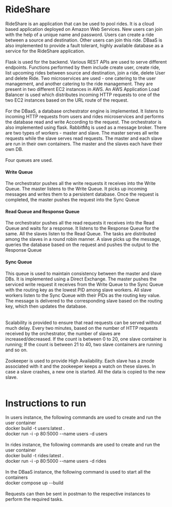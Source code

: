 # RideShare
RideShare is an application that can be used to pool rides. It is a cloud based application deployed on Amazon Web Services. New users can join with the help of a unique name and password. Users can create a ride between a source and destination. Other users can join this ride. DBaaS is also implemented to provide a fault tolerant, highly available database as a service for the RideShare application.
<br>
<br>
Flask is used for the backend. Various REST APIs are used to serve different endpoints. Functions performed by them include create user, create ride, list upcoming rides between source and destination, join a ride, delete User and delete Ride. Two microservices are used - one catering to the user management, and another catering to the ride management. They are present in two different EC2 instances in AWS. An AWS Application Load Balancer is used which distributes incoming HTTP requests to one of the two EC2 instances based on the URL route of the request. 
<br>
<br>
For the DBaaS, a database orchestrator engine is implemented. It listens to incoming HTTP
requests from users and rides microservices and performs the database read and write
According to the request. The orchestrator is also implemented using flask. RabbitMq is used as a message broker. There are two types of workers - master and slave. The master serves all write requests while the slave serves read requests. The master and each slave are run in their own containers. The master and the slaves each have their own DB.
<br><br>
Four queues are used. 
#### Write Queue
The orchestrator pushes all the write requests it receives into the Write Queue. The master listens to the Write Queue. It picks up incoming messages and writes them to a persistent database. Once the request is completed, the master pushes the request into the Sync Queue<br>
#### Read Queue and Response Queue<br>
The orchestrator pushes all the read requests it receives into the Read Queue and waits for a response. It listens to the Response Queue for the same. All the slaves listen to the Read Queue. The tasks are distributed among the slaves in a round robin manner. A slave picks up the message, queries the database based on the request and pushes the output to the Response Queue<br>
#### Sync Queue<br>
This queue is used to maintain consistency between the master and slave DBs. It is implemented using a Direct Exchange. The master pushes the serviced write request it receives from the Write Queue to the Sync Queue with the routing key as the lowest PID among slave workers. All slave workers listen to the Sync Queue with their PIDs as the routing key value. The message is delivered to the corresponding slave based on the routing key, which then updates the database.<br>
<br>
<br>
Scalability is provided to ensure that read requests can be served without much delay. Every two minutes, based on the number of HTTP requests received by the orchestrator, the number of slaves are increased/decreased. If the count is between 0 to 20, one slave container is running;  If the count is between 21 to 40, two slave containers are running and so on.
<br>
<br>
Zookeeper is used to provide High Availability. Each slave has a znode associated with it and the zookeeper keeps a watch on these slaves. In case a slave crashes, a new one is started. All the data is copied to the new slave. 
<br>
<br>
# Instructions to run
In users instance, the following commands are used to create and run the user container<br>
docker build -t users:latest .<br>
docker run -i -p 80:5000 --name users -d users
<br>
<br>
In rides instance, the following commands are used to create and run the user container<br>
docker build -t rides:latest .<br>
docker run -i -p 80:5000 --name users -d rides
<br>
<br>
In the DBaaS instance, the following command is used to start all the containers<br>
docker compose up --build
<br>
<br>
Requests can then be sent in postman to the respective instances to perform the required tasks.




